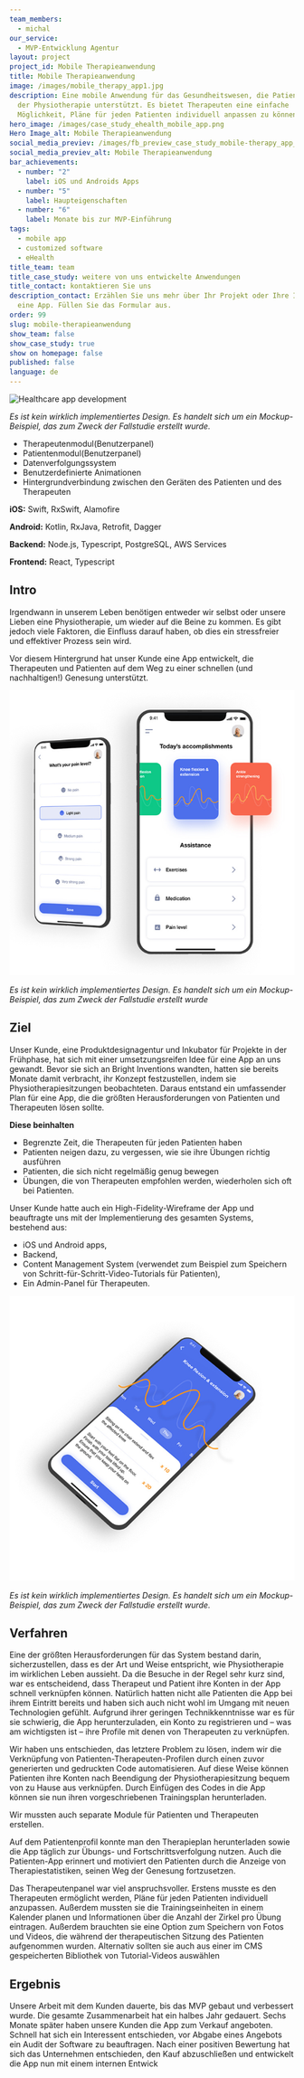 ```yaml
---
team_members:
  - michal
our_service:
  - MVP-Entwicklung Agentur
layout: project
project_id: Mobile Therapieanwendung
title: Mobile Therapieanwendung
image: /images/mobile_therapy_app1.jpg
description: Eine mobile Anwendung für das Gesundheitswesen, die Patienten bei
  der Physiotherapie unterstützt. Es bietet Therapeuten eine einfache
  Möglichkeit, Pläne für jeden Patienten individuell anpassen zu können.
hero_image: /images/case_study_ehealth_mobile_app.png
Hero Image_alt: Mobile Therapieanwendung
social_media_previev: /images/fb_preview_case_study_mobile-therapy_app_german.png
social_media_previev_alt: Mobile Therapieanwendung
bar_achievements:
  - number: "2"
    label: iOS und Androids Apps
  - number: "5"
    label: Haupteigenschaften
  - number: "6"
    label: Monate bis zur MVP-Einführung
tags:
  - mobile app
  - customized software
  - eHealth
title_team: team
title_case_study: weitere von uns entwickelte Anwendungen
title_contact: kontaktieren Sie uns
description_contact: Erzählen Sie uns mehr über Ihr Projekt oder Ihre Idee für
  eine App. Füllen Sie das Formular aus.
order: 99
slug: mobile-therapieanwendung
show_team: false
show_case_study: true
show on homepage: false
published: false
language: de
---
```

![Healthcare app development](/images/therapy_app_mockup.png)

*Es ist kein wirklich implementiertes Design. Es handelt sich um ein Mockup-Beispiel, das zum Zweck der Fallstudie erstellt wurde.*

<TitleWithIcon sectionTitle='haupteigenschaften' titleIcon='/images/main_features_icon.png' titleIconAlt='haupteigenschaften' />

* Therapeutenmodul(Benutzerpanel)
* Patientenmodul(Benutzerpanel)
* Datenverfolgungssystem
* Benutzerdefinierte Animationen
* Hintergrundverbindung zwischen den Geräten des Patienten und des Therapeuten

<TitleWithIcon sectionTitle='fähigkeiten' titleIcon='/images/skills.svg' titleIconAlt='fähigkeiten' />

<Gallery images='[{"src":"/images/swift.png","alt":"Swift"},{"src":"/images/kotlin.png","alt":"Kotlin"},{"src":"/images/node.png","alt":"node.js"},{"src":"/images/new_typescript_logo_stack.png","alt":"TypeScript"},{"src":"/images/postgresql_logo_stack.png","alt":"PostgreSQL"},{"src":"/images/aws.png","alt":"AWS"},{"src":"/images/react.png","alt":"React"}]' />

**iOS:** Swift, RxSwift, Alamofire

**Android:** Kotlin, RxJava, Retrofit, Dagger

**Backend:** Node.js, Typescript, PostgreSQL, AWS Services

**Frontend:** React, Typescript

<TitleWithIcon sectionTitle='intro' titleIcon='/images/three_flags.svg' titleIconAlt='intro' />

## Intro

Irgendwann in unserem Leben benötigen entweder wir selbst oder unsere Lieben eine Physiotherapie, um wieder auf die Beine zu kommen. Es gibt jedoch viele Faktoren, die Einfluss darauf haben, ob dies ein stressfreier und effektiver Prozess sein wird.

Vor diesem Hintergrund hat unser Kunde eine App entwickelt, die Therapeuten und Patienten auf dem Weg zu einer schnellen (und nachhaltigen!) Genesung unterstützt.

![Mobile Therapy App](/images/mobile_therapy_app2.jpg)

*Es ist kein wirklich implementiertes Design. Es handelt sich um ein Mockup-Beispiel, das zum Zweck der Fallstudie erstellt wurde*

## Ziel

Unser Kunde, eine Produktdesignagentur und Inkubator für Projekte in der Frühphase, hat sich mit einer umsetzungsreifen Idee für eine App an uns gewandt. Bevor sie sich an Bright Inventions wandten, hatten sie bereits Monate damit verbracht, ihr Konzept festzustellen, indem sie Physiotherapiesitzungen beobachteten. Daraus entstand ein umfassender Plan für eine App, die die größten Herausforderungen von Patienten und Therapeuten lösen sollte.

**Diese beinhalten**

* Begrenzte Zeit, die Therapeuten für jeden Patienten haben
* Patienten neigen dazu, zu vergessen, wie sie ihre Übungen richtig ausführen
* Patienten, die sich nicht regelmäßig genug bewegen
* Übungen, die von Therapeuten empfohlen werden, wiederholen sich oft bei Patienten.

Unser Kunde hatte auch ein High-Fidelity-Wireframe der App und beauftragte uns mit der Implementierung des gesamten Systems, bestehend aus:

* iOS und Android apps,
* Backend,
* Content Management System (verwendet zum Beispiel zum Speichern von Schritt-für-Schritt-Video-Tutorials für Patienten),
* Ein Admin-Panel für Therapeuten.

![Mobile Therapy App](/images/mobile_therapy_app3.jpg)

*Es ist kein wirklich implementiertes Design. Es handelt sich um ein Mockup-Beispiel, das zum Zweck der Fallstudie erstellt wurde.*

## Verfahren

Eine der größten Herausforderungen für das System bestand darin, sicherzustellen, dass es der Art und Weise entspricht, wie Physiotherapie im wirklichen Leben aussieht. Da die Besuche in der Regel sehr kurz sind, war es entscheidend, dass Therapeut und Patient ihre Konten in der App schnell verknüpfen können. Natürlich hatten nicht alle Patienten die App bei ihrem Eintritt bereits und haben sich auch nicht wohl im Umgang mit neuen Technologien gefühlt. Aufgrund ihrer geringen Technikkenntnisse war es für sie schwierig, die App herunterzuladen, ein Konto zu registrieren und – was am wichtigsten ist – ihre Profile mit denen von Therapeuten zu verknüpfen.

Wir haben uns entschieden, das letztere Problem zu lösen, indem wir die Verknüpfung von Patienten-Therapeuten-Profilen durch einen zuvor generierten und gedruckten Code automatisieren. Auf diese Weise können Patienten ihre Konten nach Beendigung der Physiotherapiesitzung bequem von zu Hause aus verknüpfen. Durch Einfügen des Codes in die App können sie nun ihren vorgeschriebenen Trainingsplan herunterladen.

Wir mussten auch separate Module für Patienten und Therapeuten erstellen.

Auf dem Patientenprofil konnte man den Therapieplan herunterladen sowie die App täglich zur Übungs- und Fortschrittsverfolgung nutzen. Auch die Patienten-App erinnert und motiviert den Patienten durch die Anzeige von Therapiestatistiken, seinen Weg der Genesung fortzusetzen.

Das Therapeutenpanel war viel anspruchsvoller. Erstens musste es den Therapeuten ermöglicht werden, Pläne für jeden Patienten individuell anzupassen. Außerdem mussten sie die Trainingseinheiten in einem Kalender planen und Informationen über die Anzahl der Zirkel pro Übung eintragen. Außerdem brauchten sie eine Option zum Speichern von Fotos und Videos, die während der therapeutischen Sitzung des Patienten aufgenommen wurden. Alternativ sollten sie auch aus einer im CMS gespeicherten Bibliothek von Tutorial-Videos auswählen

## Ergebnis

Unsere Arbeit mit dem Kunden dauerte, bis das MVP gebaut und verbessert wurde. Die gesamte Zusammenarbeit hat ein halbes Jahr gedauert. Sechs Monate später haben unsere Kunden die App zum Verkauf angeboten. Schnell hat sich ein Interessent entschieden, vor Abgabe eines Angebots ein Audit der Software zu beauftragen. Nach einer positiven Bewertung hat sich das Unternehmen entschieden, den Kauf abzuschließen und entwickelt die App nun mit einem internen Entwick